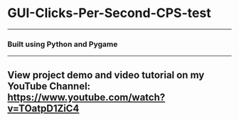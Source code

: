 # GUI-Clicks-Per-Second-CPS-test
---
### Built using Python and Pygame
---
## View project demo and video tutorial on my YouTube Channel: https://www.youtube.com/watch?v=TOatpD1ZiC4
